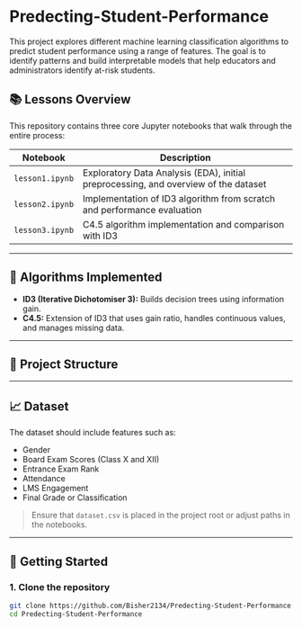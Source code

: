 # Predecting-Student-Performance

This project explores different machine learning classification algorithms to predict student performance using a range of features. The goal is to identify patterns and build interpretable models that help educators and administrators identify at-risk students.

## 📚 Lessons Overview

This repository contains three core Jupyter notebooks that walk through the entire process:

| Notebook      | Description |
|---------------|-------------|
| `lesson1.ipynb` | Exploratory Data Analysis (EDA), initial preprocessing, and overview of the dataset |
| `lesson2.ipynb` | Implementation of ID3 algorithm from scratch and performance evaluation |
| `lesson3.ipynb` | C4.5 algorithm implementation and comparison with ID3 |

---

## 🧠 Algorithms Implemented

- **ID3 (Iterative Dichotomiser 3):** Builds decision trees using information gain.
- **C4.5:** Extension of ID3 that uses gain ratio, handles continuous values, and manages missing data.

---

## 📂 Project Structure


---

## 📈 Dataset

The dataset should include features such as:

- Gender
- Board Exam Scores (Class X and XII)
- Entrance Exam Rank
- Attendance
- LMS Engagement
- Final Grade or Classification

> Ensure that `dataset.csv` is placed in the project root or adjust paths in the notebooks.

---

## 🚀 Getting Started

### 1. Clone the repository

```bash
git clone https://github.com/Bisher2134/Predecting-Student-Performance.git
cd Predecting-Student-Performance



